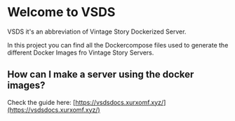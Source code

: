 # Welcome to VSDS

VSDS it's an abbreviation of Vintage Story Dockerized Server.

In this project you can find all the Dockercompose files used to generate the different Docker Images fro Vintage Story Servers.

## How can I make a server using the docker images?

Check the guide here: [https://vsdsdocs.xurxomf.xyz/](https://vsdsdocs.xurxomf.xyz/)
